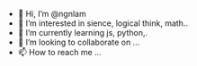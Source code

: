 - 👋 Hi, I’m @ngnlam
- 👀 I’m interested in sience, logical think, math..
- 🌱 I’m currently learning js, python,.
- 💞️ I’m looking to collaborate on ...
- 📫 How to reach me ...

<!---
ngnlam/ngnlam is a ✨ special ✨ repository because its `README.md` (this file) appears on your GitHub profile.
You can click the Preview link to take a look at your changes.
--->
